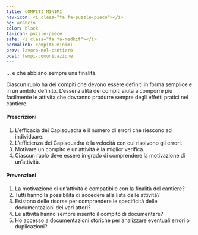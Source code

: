 ```yaml
---
title: COMPITI MINIMI
nav-icon: <i class="fa fa-puzzle-piece"></i>
bg: arancio
color: black
fa-icon: puzzle-piece
safe: <i class="fa fa-medkit"></i>
permalink: compiti-minimi
prev: lavoro-nel-cantiere
post: tempi-comunicazione
---
```



... e che abbiano sempre una finalità.

Ciascun ruolo ha dei compiti che devono essere definiti in forma semplice e in un ambito definito. L’essenzialità dei compiti aiuta a comporre più facilmente le attività che dovranno produrre sempre degli effetti pratici nel cantiere.                                   

#### <i class="fa fa-exclamation-circle"></i> Prescrizioni

1. L’efficacia dei Capisquadra è il numero di errori che riescono ad individuare.
2. L’efficienza dei Capisquadra è la velocità con cui risolvono gli errori. 
3. Motivare un compito e  un’attività è la miglior verifica.
4. Ciascun ruolo deve essere in grado di comprendere la motivazione di un’attività.

#### Prevenzioni

1. La motivazione di un’attività è compatibile con la finalità del cantiere?
2. Tutti hanno la possibilità di accedere alla lista delle attività? 
3. Esistono delle risorse per comprendere le specificità delle documentazioni dei vari attori?
4. Le attività hanno sempre inserito il compito di documentare?
5. Ho accesso a documentazioni storiche per analizzare eventuali errori o duplicazioni?
